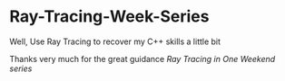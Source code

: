 # Ray-Tracing-Week-Series
Well, Use Ray Tracing to recover my C++ skills a little bit

Thanks very much for the great guidance *Ray Tracing in One Weekend series*
